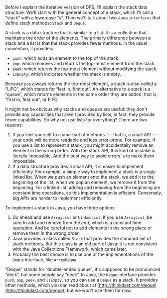 Before I explain the iterative version of DFS, I'll explain the stack data structure.  We'll start with the general concept of a stack, which I'll call a “stack” with a lowercase “s”. Then we'll talk about two Java `interfaces` that define stack methods: `Stack` and `Deque`.



A stack is a data structure that is similar to a list: it is a collection that maintains the order of the elements. The primary difference between a stack and a list is that the stack provides fewer methods. In the usual convention, it provides:



*  `push`: which adds an element to the top of the stack.
*  `pop`: which removes and returns the top-most element from the stack.
*  `peek`: which returns the top-most element without modifying the stack.
*  `isEmpty`: which indicates whether the stack is empty. 

Because `pop` always returns the top-most element, a stack is also called a “LIFO”, which stands for “last in, first out”. An alternative to a stack is a “queue”, which returns elements in the same order they are added; that is, “first in, first out”, or FIFO.


It might not be obvious why stacks and queues are useful: they don't provide any capabilities that aren't provided by lists; in fact, they provide fewer capabilities. So why not use lists for everything? There are two reasons:



1.  If you limit yourself to a small set of methods --- that is, a small API --- your code will be more readable and less error-prone. For example, if you use a list to represent a stack, you might accidentally remove an element in the wrong order. With the stack API, this kind of mistake is literally impossible. And the best way to avoid errors is to make them impossible.
1.  If a data structure provides a small API, it is easier to implement efficiently. For example, a simple way to implement a stack is a singly-linked list. When we push an element onto the stack, we add it to the beginning of the list; when we pop an element, we remove it from the beginning. For a linked list, adding and removing from the beginning are constant time operations, so this implementation is efficient. Conversely, big APIs are harder to implement efficiently. 


To implement a stack in Java, you have three options:



1.  Go ahead and use `ArrayList` or `LinkedList`. If you use `ArrayList`, be sure to add and remove from the *end*, which is a constant time operation. And be careful not to add elements in the wrong place or remove them in the wrong order.
1.  Java provides a class called `Stack` that provides the standard set of stack methods. But this class is an old part of Java: it is not consistent with the Java Collections Framework, which came later.
1.  Probably the best choice is to use one of the implementations of the `Deque` interface, like `ArrayDeque`. 

“Deque” stands for “double-ended queue”; it's supposed to be pronounced “deck”, but some people say “deek”. In Java, the `Deque` interface provides `push`, `pop`, `peek`, and `isEmpty`, so you can use a `Deque` as a stack. It provides other methods, which you can read about at [http://thinkdast.com/deque](http://thinkdast.com/deque), but we won't use them for now.